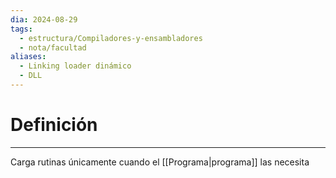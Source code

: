 ```yaml
---
dia: 2024-08-29
tags:
  - estructura/Compiladores-y-ensambladores
  - nota/facultad
aliases:
  - Linking loader dinámico
  - DLL
---
```

# Definición
---
Carga rutinas únicamente cuando el [[Programa|programa]] las necesita